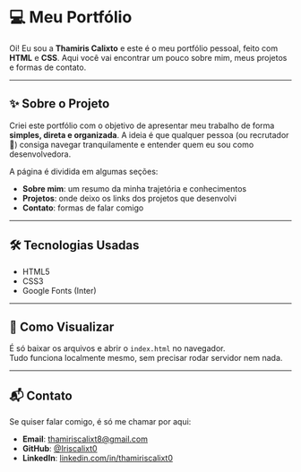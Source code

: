 # 💻 Meu Portfólio

Oi! Eu sou a **Thamiris Calixto** e este é o meu portfólio pessoal, feito com **HTML** e **CSS**. Aqui você vai encontrar um pouco sobre mim, meus projetos e formas de contato.

---

## ✨ Sobre o Projeto

Criei este portfólio com o objetivo de apresentar meu trabalho de forma **simples, direta e organizada**. A ideia é que qualquer pessoa (ou recrutador 👀) consiga navegar tranquilamente e entender quem eu sou como desenvolvedora.

A página é dividida em algumas seções:

- **Sobre mim**: um resumo da minha trajetória e conhecimentos  
- **Projetos**: onde deixo os links dos projetos que desenvolvi  
- **Contato**: formas de falar comigo  

---

## 🛠 Tecnologias Usadas

- HTML5  
- CSS3  
- Google Fonts (Inter)

---

## 📱 Como Visualizar

É só baixar os arquivos e abrir o `index.html` no navegador.  
Tudo funciona localmente mesmo, sem precisar rodar servidor nem nada.

---

## 📬 Contato

Se quiser falar comigo, é só me chamar por aqui:

- **Email**: [thamiriscalixt8@gmail.com](mailto:thamiriscalixt8@gmail.com)  
- **GitHub**: [@Iriscalixt0](https://github.com/Iriscalixt0)  
- **LinkedIn**: [linkedin.com/in/thamiriscalixt0](https://www.linkedin.com/in/thamiriscalixt0)  
